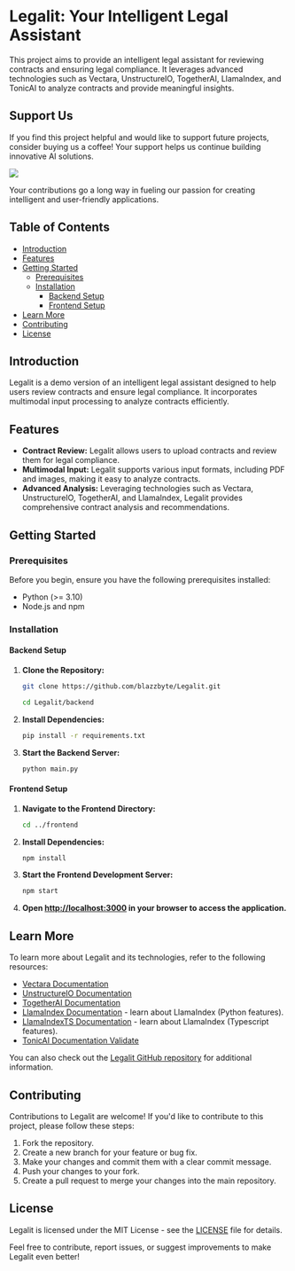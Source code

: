 # Legalit: Your Intelligent Legal Assistant

This project aims to provide an intelligent legal assistant for reviewing contracts and ensuring legal compliance. It leverages advanced technologies such as Vectara, UnstructureIO, TogetherAI, LlamaIndex, and TonicAI to analyze contracts and provide meaningful insights.

## Support Us

If you find this project helpful and would like to support future projects, consider buying us a coffee! Your support helps us continue building innovative AI solutions.

<a href="https://www.buymeacoffee.com/blazzmocompany"><img src="https://img.buymeacoffee.com/button-api/?text=Buy me a coffee&emoji=&slug=blazzmocompany&button_colour=40DCA5&font_colour=ffffff&font_family=Cookie&outline_colour=000000&coffee_colour=FFDD00"></a>

Your contributions go a long way in fueling our passion for creating intelligent and user-friendly applications.

## Table of Contents

- [Introduction](#introduction)
- [Features](#features)
- [Getting Started](#getting-started)
  - [Prerequisites](#prerequisites)
  - [Installation](#installation)
    - [Backend Setup](#backend-setup)
    - [Frontend Setup](#frontend-setup)
- [Learn More](#learn-more)
- [Contributing](#contributing)
- [License](#license)

## Introduction

Legalit is a demo version of an intelligent legal assistant designed to help users review contracts and ensure legal compliance. It incorporates multimodal input processing to analyze contracts efficiently.

## Features

- **Contract Review:** Legalit allows users to upload contracts and review them for legal compliance.
- **Multimodal Input:** Legalit supports various input formats, including PDF and images, making it easy to analyze contracts.
- **Advanced Analysis:** Leveraging technologies such as Vectara, UnstructureIO, TogetherAI, and LlamaIndex, Legalit provides comprehensive contract analysis and recommendations.

## Getting Started

### Prerequisites

Before you begin, ensure you have the following prerequisites installed:

- Python (>= 3.10)
- Node.js and npm

### Installation

#### Backend Setup

1. **Clone the Repository:**
   ```bash
   git clone https://github.com/blazzbyte/Legalit.git
   ```
   ```bash
   cd Legalit/backend
   ```
2. **Install Dependencies:**
   ```bash
   pip install -r requirements.txt
   ```
3. **Start the Backend Server:**
   ```bash
   python main.py
   ```
#### Frontend Setup
1. **Navigate to the Frontend Directory:**
   ```bash
   cd ../frontend
   ```
2. **Install Dependencies:**
   ```bash
   npm install
   ```
3. **Start the Frontend Development Server:**
   ```bash
   npm start
   ```
4. **Open [http://localhost:3000](http://localhost:3000) in your browser to access the application.**

## Learn More

To learn more about Legalit and its technologies, refer to the following resources:

-   [Vectara Documentation](https://docs.vectara.com/docs/)
-   [UnstructureIO Documentation](https://unstructured-io.github.io/unstructured/)
-   [TogetherAI Documentation](https://docs.together.ai/docs/quickstart)
- [LlamaIndex Documentation](https://docs.llamaindex.ai) - learn about LlamaIndex (Python features).
- [LlamaIndexTS Documentation](https://ts.llamaindex.ai) - learn about LlamaIndex (Typescript features).
-   [TonicAI Documentation Validate](https://docs.tonic.ai/validate)

You can also check out the [Legalit GitHub repository](https://github.com/blazzbyte/Legalit) for additional information.

## Contributing

Contributions to Legalit are welcome! If you'd like to contribute to this project, please follow these steps:

1.  Fork the repository.
2.  Create a new branch for your feature or bug fix.
3.  Make your changes and commit them with a clear commit message.
4.  Push your changes to your fork.
5.  Create a pull request to merge your changes into the main repository.

## License

Legalit is licensed under the MIT License - see the [LICENSE](./LICENSE) file for details.

Feel free to contribute, report issues, or suggest improvements to make Legalit even better!